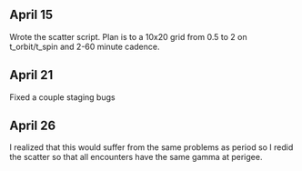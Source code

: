 ## April 15

Wrote the scatter script. Plan is to a 10x20 grid from 0.5 to 2 on t_orbit/t_spin and 2-60 minute cadence.

## April 21

Fixed a couple staging bugs


## April 26

I realized that this would suffer from the same problems as period so I redid the scatter so that all encounters have the same gamma at perigee.